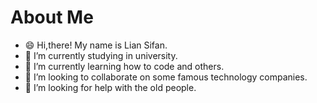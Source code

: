 # About Me

- 😄 Hi,there! My name is Lian Sifan.
- 🔭 I’m currently studying in university.
- 🌱 I’m currently learning how to code and others.
- 👯 I’m looking to collaborate on some famous technology companies.
- 🤔 I’m looking for help with the old people.
<!--
- 
- 💬 Ask me about ...
- 📫 How to reach me: 19864899298
- 😄 Pronouns: ...
- ⚡ Fun fact: ...
-->

